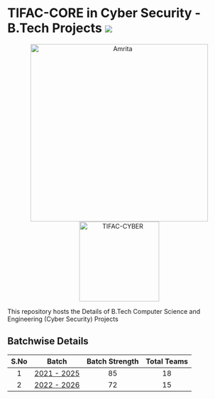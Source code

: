 #  TIFAC-CORE in Cyber Security - B.Tech Projects ![](https://img.shields.io/badge/-Live-brightgreen)

<p align="center">
    <img src="https://amrita-tifac-cyber-blockchain.github.io/Amrita-TIFAC-Cyber-Blockchain/AVV_PNG.png" alt ="Amrita" width="400" />
    <img src="https://amrita-tifac-cyber-blockchain.github.io/Amrita-TIFAC-Cyber-Blockchain/TIFAC-CORE_in_Cyber_Security.png" alt ="TIFAC-CYBER" width="180" />
</p> 

This repository hosts the Details of B.Tech Computer Science and Engineering (Cyber Security) Projects

## Batchwise Details

| S.No |             Batch            |    Batch Strength  |  Total Teams   |  
|:----:|:----------------------------:|:------------------:|:--------------:|
|  1   | [2021 - 2025](batch/2021-25) |          85        |      18        |
|  2   | [2022 - 2026](batch/2022-26) |          72        |      15        |

